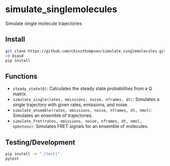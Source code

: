 # simulate_singlemolecules
Simulate single molecule trajectories

## Install
``` sh
git clone https://github.com/ckinzthompson/simulate_singlemolecules.git
cd biasd
pip install
```

## Functions
* `steady_state(Q)`: Calculates the steady state probabilities from a Q matrix.
* `simulate_single(rates, emissions, noise, nframes, dt)`: Simulates a single trajectory with given rates, emissions, and noise.
* `simulate_ensemble(rates, emissions, noise, nframes, dt, nmol)`: Simulates an ensemble of trajectories.
* `simulate_fret(rates, emissions, noise, nframes, dt, nmol, nphotons)`: Simulates FRET signals for an ensemble of molecules.

## Testing/Development
``` sh
pip install -e ".[test]"
pytest
```